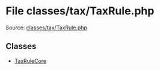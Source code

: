 File classes/tax/TaxRule.php
=========

Source: [classes/tax/TaxRule.php](https://github.com/PrestaShop/PrestaShop/blob/1.6.0.10/classes/tax/TaxRule.php)


Classes
-------

* [TaxRuleCore](class.TaxRuleCore.md)

